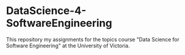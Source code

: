 # DataScience-4-SoftwareEngineering

This repository my assignments for the topics course "Data Science for Software Engineering" at the University of Victoria.